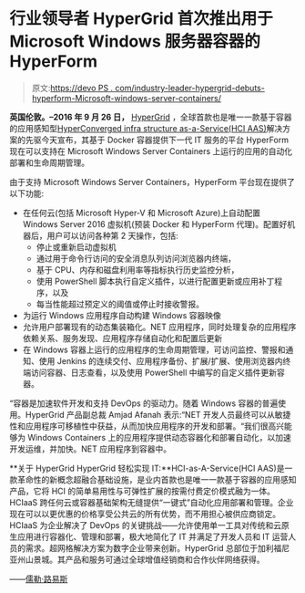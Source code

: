 # 行业领导者 HyperGrid 首次推出用于 Microsoft Windows 服务器容器的 HyperForm

> 原文:[https://devo PS . com/industry-leader-hypergrid-debuts-hyperform-Microsoft-windows-server-containers/](https://devops.com/industry-leader-hypergrid-debuts-hyperform-microsoft-windows-server-containers/)

**英国伦敦。–2016 年 9 月 26 日，** [HyperGrid](http://www.hypergrid.com/) ，全球首款也是唯一一款基于容器的应用感知型[HyperConverged infra structure as-a-Service(HCI AAS)](http://www.hypergrid.com/products/hyperconverged-infrastructure-as-a-service)解决方案的先驱今天宣布，其基于 Docker 容器提供下一代 IT 服务的平台 HyperForm 现在可以支持在 Microsoft Windows Server Containers 上运行的应用的自动化部署和生命周期管理。

由于支持 Microsoft Windows Server Containers，HyperForm 平台现在提供了以下功能:

*   在任何云(包括 Microsoft Hyper-V 和 Microsoft Azure)上自动配置 Windows Server 2016 虚拟机(预装 Docker 和 HyperForm 代理)。配置好机器后，用户可以访问各种第 2 天操作，包括:
    *   停止或重新启动虚拟机
    *   通过用于命令行访问的安全消息队列访问浏览器内终端，
    *   基于 CPU、内存和磁盘利用率等指标执行历史监控分析，
    *   使用 PowerShell 脚本执行自定义插件，以进行配置更新或应用补丁程序，以及
    *   每当性能超过预定义的阈值或停止时接收警报。
*   为运行 Windows 应用程序自动构建 Windows 容器映像
*   允许用户部署现有的动态集装箱化。NET 应用程序，同时处理复杂的应用程序依赖关系、服务发现、应用程序存储自动化和配置后更新
*   在 Windows 容器上运行的应用程序的生命周期管理，可访问监控、警报和通知、使用 Jenkins 的连续交付、应用程序备份、扩展/扩展、使用浏览器内终端访问容器、日志查看，以及使用 PowerShell 中编写的自定义插件更新容器。

“容器是加速软件开发和支持 DevOps 的驱动力。随着 Windows 容器的普遍使用。HyperGrid 产品副总裁 Amjad Afanah 表示:“NET 开发人员最终可以从敏捷性和应用程序可移植性中获益，从而加快应用程序的开发和部署。“我们很高兴能够为 Windows Containers 上的应用程序提供动态容器化和部署自动化，以加速开发运维，并加快。NET 应用程序到容器中。

**关于 HyperGrid
HyperGrid 轻松实现 IT:**HCI-as-A-Service(HCI AAS)是一款革命性的新概念超融合基础设施，是业内首款也是唯一一款基于容器的应用感知产品，它将 HCI 的简单易用性与可弹性扩展的按需付费定价模式融为一体。HCIaaS 跨任何云或容器基础架构无缝提供“一键式”自动化应用部署和管理。企业现在可以以更优惠的价格享受公共云的所有优势，而不用担心被供应商锁定。HCIaaS 为企业解决了 DevOps 的关键挑战——允许使用单一工具对传统和云原生应用进行容器化、管理和部署，极大地简化了 IT 并满足了开发人员和 IT 运营人员的需求。超网格解决方案为数字企业带来创新。HyperGrid 总部位于加利福尼亚州山景城。其产品和服务可通过全球增值经销商和合作伙伴网络获得。

——[儒勒·路易斯](https://devops.com/author/jules/)